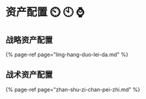 # 资产配置 ⏲️ 🕙 ⌚️

## 战略资产配置

{% page-ref page="ling-hang-duo-lei-da.md" %}

## 战术资产配置

{% page-ref page="zhan-shu-zi-chan-pei-zhi.md" %}


